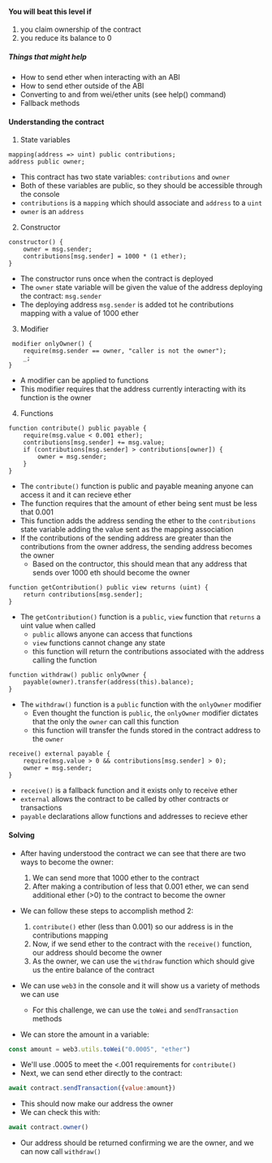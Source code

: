 #### You will beat this level if
1. you claim ownership of the contract
2. you reduce its balance to 0
  

##### Things that might help
- How to send ether when interacting with an ABI
- How to send ether outside of the ABI
- Converting to and from wei/ether units (see help() command)
- Fallback methods

#### Understanding the contract
1. State variables
```solidity
mapping(address => uint) public contributions;
address public owner;
```
- This contract has two state variables: ``contributions`` and ``owner``
- Both of these variables are public, so they should be accessible through the console
- ``contributions`` is a ``mapping`` which should associate and ``address`` to a ``uint``
- ``owner`` is an ``address``

2. Constructor
```solidity
constructor() {
    owner = msg.sender;
    contributions[msg.sender] = 1000 * (1 ether);
}
```
- The constructor runs once when the contract is deployed
- The ``owner`` state variable will be given the value of the address deploying the contract: ``msg.sender``
- The deploying address ``msg.sender`` is added tot he contributions mapping with a value of 1000 ether

3. Modifier
```solidity
 modifier onlyOwner() {
    require(msg.sender == owner, "caller is not the owner");
    _;
}
```
- A modifier can be applied to functions
- This modifier requires that the address currently interacting with its function is the owner

4. Functions

```solidity
function contribute() public payable {
    require(msg.value < 0.001 ether);
    contributions[msg.sender] += msg.value;
    if (contributions[msg.sender] > contributions[owner]) {
        owner = msg.sender;
    }
}
```
- The ``contribute()`` function is public and payable meaning anyone can access it and it can recieve ether
- The function requires that the amount of ether being sent must be less that 0.001
- This function adds the address sending the ether to the ``contributions`` state variable adding the value sent as the mapping association
- If the contributions of the sending address are greater than the contributions from the owner address, the sending address becomes the owner
    - Based on the contructor, this should mean that any address that sends over 1000 eth should become the owner

```solidity
function getContribution() public view returns (uint) {
    return contributions[msg.sender];
}
```
- The ``getContribution()`` function is a ``public``, ``view`` function that ``returns`` a uint value when called
    - ``public`` allows anyone can access that functions
    - ``view`` functions cannot change any state
    - this function will return the contributions associated with the address calling the function

```solidity
function withdraw() public onlyOwner {
    payable(owner).transfer(address(this).balance);
}
```
- The ``withdraw()`` function is a ``public`` function with the ``onlyOwner`` modifier
    - Even thought the function is ``public``, the ``onlyOwner`` modifier dictates that the only the ``owner`` can call this function
    - this function will transfer the funds stored in the contract address to the ``owner``

```solidity
receive() external payable {
    require(msg.value > 0 && contributions[msg.sender] > 0);
    owner = msg.sender;
}
```
- ``receive()`` is a fallback function and it exists only to receive ether
- ``external`` allows the contract to be called by other contracts or transactions
- ``payable`` declarations allow functions and addresses to recieve ether

#### Solving
- After having understood the contract we can see that there are two ways to become the owner:
    1. We can send more that 1000 ether to the contract
    2. After making a contribution of less that 0.001 ether, we can send additional ether (>0) to the contract to become the owner

- We can follow these steps to accomplish method 2:
    1. ``contribute()`` ether (less than 0.001) so our address is in the contributions mapping
    2. Now, if we send ether to the contract with the ``receive()`` function, our address should become the owner
    3. As the owner, we can use the ``withdraw`` function which should give us the entire balance of the contract

- We can use ``web3`` in the console and it will show us a variety of methods we can use
    - For this challenge, we can use the ``toWei`` and ``sendTransaction`` methods
- We can store the amount in a variable:
```js
const amount = web3.utils.toWei("0.0005", "ether")
```
- We'll use .0005 to meet the <.001 requirements for ``contribute()``
- Next, we can send ether directly to the contract:
```js
await contract.sendTransaction({value:amount})
```
- This should now make our address the owner
- We can check this with:
```js
await contract.owner()
```
- Our address should be returned confirming we are the owner, and we can now call ``withdraw()``